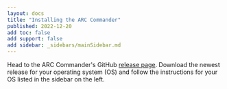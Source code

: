 ```yaml
---
layout: docs
title: "Installing the ARC Commander"
published: 2022-12-20
add toc: false
add support: false
add sidebar: _sidebars/mainSidebar.md
---
```


Head to the ARC Commander's GitHub [release page](https://github.com/nfdi4plants/arcCommander/releases). Download the newest release for your operating system (OS) and follow the instructions for your OS listed in the sidebar on the left.
